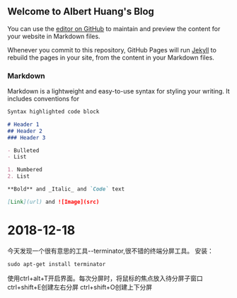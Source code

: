 ## Welcome to Albert Huang's Blog

You can use the [editor on GitHub](https://github.com/hhuangfh/hhuangfh.github.io/edit/master/README.md) to maintain and preview the content for your website in Markdown files.

Whenever you commit to this repository, GitHub Pages will run [Jekyll](https://jekyllrb.com/) to rebuild the pages in your site, from the content in your Markdown files.

### Markdown

Markdown is a lightweight and easy-to-use syntax for styling your writing. It includes conventions for

```markdown
Syntax highlighted code block

# Header 1
## Header 2
### Header 3

- Bulleted
- List

1. Numbered
2. List

**Bold** and _Italic_ and `Code` text

[Link](url) and ![Image](src)
```

# 2018-12-18
今天发现一个很有意思的工具--terminator,很不错的终端分屏工具。
安装：
```
sudo apt-get install terminator
```
使用ctrl+alt+T开启界面。每次分屏时，将鼠标的焦点放入待分屏子窗口
ctrl+shift+E创建左右分屏 ctrl+shift+O创建上下分屏


